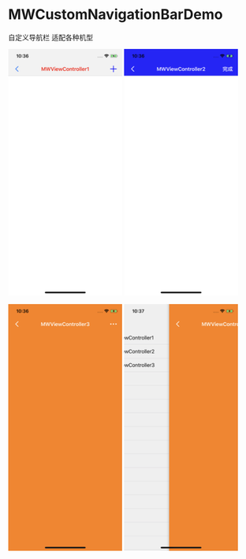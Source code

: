 # MWCustomNavigationBarDemo
自定义导航栏 适配各种机型 

<img src="https://github.com/wangwei123456/MWCustomNavigationBarDemo/blob/master/MWCustomNavigationBarDemo/screenshots/IMG_0615.PNG"  height="500" width="231">     <img src="https://github.com/wangwei123456/MWCustomNavigationBarDemo/blob/master/MWCustomNavigationBarDemo/screenshots/IMG_0616.PNG"  height="500" width="231">

<img src="https://github.com/wangwei123456/MWCustomNavigationBarDemo/blob/master/MWCustomNavigationBarDemo/screenshots/IMG_0617.PNG"  height="500" width="231">     <img src="https://github.com/wangwei123456/MWCustomNavigationBarDemo/blob/master/MWCustomNavigationBarDemo/screenshots/IMG_0618.PNG"  height="500" width="231">


